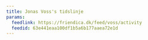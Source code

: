 ```yaml
---
title: Jonas Voss's tidslinje
params:
  feedlink: https://friendica.dk/feed/voss/activity
  feedid: 63e441eaa100df1b5a6b177aaea72e1d
---
```

